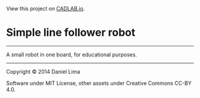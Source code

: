 View this project on [CADLAB.io](https://cadlab.io/node/934). 

# Simple line follower robot

---

A small robot in one board, for educational purposes.

---

Copyright © 2014 Daniel Lima

Software under MIT License, other assets under Creative Commons CC-BY 4.0.